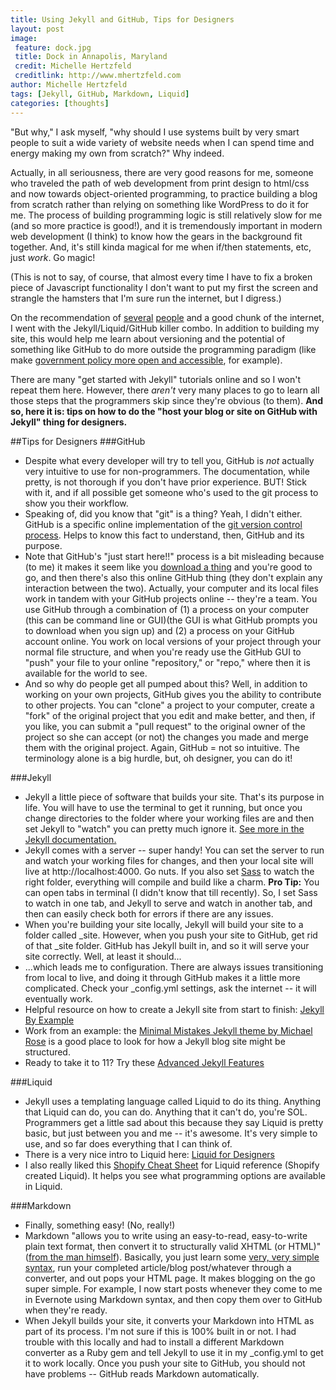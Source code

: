 ```yaml
---
title: Using Jekyll and GitHub, Tips for Designers
layout: post
image:
 feature: dock.jpg
 title: Dock in Annapolis, Maryland
 credit: Michelle Hertzfeld
 creditlink: http://www.mhertzfeld.com
author: Michelle Hertzfeld
tags: [Jekyll, GitHub, Markdown, Liquid]
categories: [thoughts]
---
```

"But why," I ask myself, "why should I use systems built by very smart people to suit a wide variety of website needs when I can spend time and energy making my own from scratch?" Why indeed.<!--more-->

Actually, in all seriousness, there are very good reasons for me, someone who traveled the path of web development from print design to html/css and now towards object-oriented programming, to practice building a blog from scratch rather than relying on something like WordPress to do it for me. The process of building programming logic is still relatively slow for me (and so more practice is good!), and it is tremendously important in modern web development (I think) to know how the gears in the background fit together. And, it's still kinda magical for me when if/then statements, etc, just *work*. Go magic!

(This is not to say, of course, that almost every time I have to fix a broken piece of Javascript functionality I don't want to put my first the screen and strangle the hamsters that I'm sure run the internet, but I digress.)

On the recommendation of [several](http://www.kinlane.com) [people](http://ben.balter.com/) and a good chunk of the internet, I went with the Jekyll/Liquid/GitHub killer combo. In addition to building my site, this would help me learn about versioning and the potential of something like GitHub to do more outside the programming paradigm (like make [government policy more open and accessible](http://project-open-data.github.io), for example).

There are many "get started with Jekyll" tutorials online and so I won't repeat them here. However, there *aren't* very many places to go to learn all those steps that the programmers skip since they're obvious (to them). **And so, here it is: tips on how to do the "host your blog or site on GitHub with Jekyll" thing for designers.** 

##Tips for Designers
###GitHub
+ Despite what every developer will try to tell you, GitHub is *not* actually very intuitive to use for non-programmers. The documentation, while pretty, is not thorough if you don't have prior experience. BUT! Stick with it, and if all possible get someone who's used to the git process to show you their workflow.
+ Speaking of, did you know that "git" is a thing? Yeah, I didn't either. GitHub is a specific online implementation of the [git version control process](http://git-scm.com/book/en/Getting-Started-About-Version-Control). Helps to know this fact to understand, then, GitHub and its purpose.
+ Note that GitHub's "just start here!!" process is a bit misleading because (to me) it makes it seem like you [download a thing](http://mac.github.com/) and you're good to go, and then there's also this online GitHub thing (they don't explain any interaction between the two). Actually, your computer and its local files work in tandem with your GitHub projects online -- they're a team. You use GitHub through a combination of (1) a process on your computer (this can be command line or GUI)(the GUI is what GitHub prompts you to download when you sign up) and (2) a process on your GitHub account online. You work on local versions of your project through your normal file structure, and when you're ready use the GitHub GUI to "push" your file to your online "repository," or "repo," where then it is available for the world to see.
+ And so why do people get all pumped about this? Well, in addition to working on your own projects, GitHub gives you the ability to contribute to other projects. You can "clone" a project to your computer, create a "fork" of the original project that you edit and make better, and then, if you like, you can submit a "pull request" to the original owner of the project so she can accept (or not) the changes you made and merge them with the original project. Again, GitHub = not so intuitive. The terminology alone is a big hurdle, but, oh designer, you can do it!

###Jekyll
+ Jekyll a little piece of software that builds your site. That's its purpose in life. You will have to use the terminal to get it running, but once you change directories to the folder where your working files are and then set Jekyll to "watch" you can pretty much ignore it. [See more in the Jekyll documentation.](http://jekyllrb.com/docs/usage/)
+ Jekyll comes with a server -- super handy! You can set the server to run and watch your working files for changes, and then your local site will live at http://localhost:4000. Go nuts. If you also set [Sass](http://sass-lang.com/) to watch the right folder, everything will compile and build like a charm. **Pro Tip:** You can open tabs in terminal (I didn't know that till recently). So, I set Sass to watch in one tab, and Jekyll to serve and watch in another tab, and then can easily check both for errors if there are any issues.
+ When you're building your site locally, Jekyll will build your site to a folder called \_site. However, when you push your site to GitHub, get rid of that \_site folder. GitHub has Jekyll built in, and so it will serve your site correctly. Well, at least it should...
+ ...which leads me to configuration. There are always issues transitioning from local to live, and doing it through GitHub makes it a little more complicated. Check your \_config.yml settings, ask the internet -- it will eventually work.
+ Helpful resource on how to create a Jekyll site from start to finish: [Jekyll By Example](http://www.andrewmunsell.com/tutorials/jekyll-by-example/index.html#starting-your-website)
+ Work from an example: the [Minimal Mistakes Jekyll theme by Michael Rose](http://mademistakes.com/articles/minimal-mistakes-jekyll-theme.html) is a good place to look for how a Jekyll blog site might be structured.
+ Ready to take it to 11? Try these [Advanced Jekyll Features](http://www.divshot.com/blog/web-development/advanced-jekyll-features/)

###Liquid
+ Jekyll uses a templating language called Liquid to do its thing. Anything that Liquid can do, you can do. Anything that it can't do, you're SOL. Programmers get a little sad about this because they say Liquid is pretty basic, but just between you and me -- it's awesome. It's very simple to use, and so far does everything that I can think of.
+ There is a very nice intro to Liquid here: [Liquid for Designers](https://github.com/Shopify/liquid/wiki/Liquid-for-Designers)
+ I also really liked this [Shopify Cheat Sheet](http://cheat.markdunkley.com/) for Liquid reference (Shopify created Liquid). It helps you see what programming options are available in Liquid.

###Markdown
+ Finally, something easy! (No, really!)
+ Markdown "allows you to write using an easy-to-read, easy-to-write plain text format, then convert it to structurally valid XHTML (or HTML)" ([from the man himself](http://daringfireball.net/projects/markdown/)). Basically, you just learn some [very, very simple syntax](http://daringfireball.net/projects/markdown/basics), run your completed article/blog post/whatever through a converter, and out pops your HTML page. It makes blogging on the go super simple. For example, I now start posts whenever they come to me in Evernote using Markdown syntax, and then copy them over to GitHub when they're ready.
+ When Jekyll builds your site, it converts your Markdown into HTML as part of its process. I'm not sure if this is 100% built in or not. I had trouble with this locally and had to install a different Markdown converter as a Ruby gem and tell Jekyll to use it in my \_config.yml to get it to work locally. Once you push your site to GitHub, you should not have problems -- GitHub reads Markdown automatically.
